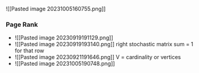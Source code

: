 
![[Pasted image 20231005160755.png]]

### Page Rank 
- ![[Pasted image 20230919191129.png]]
- ![[Pasted image 20230919193140.png]] right stochastic matrix sum = 1 for that row
- ![[Pasted image 20230921191646.png]] V = cardinality or vertices
- ![[Pasted image 20231005190748.png]]